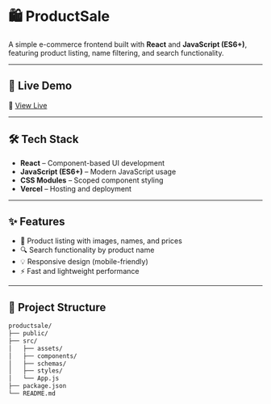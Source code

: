 # 🛍️ ProductSale

A simple e-commerce frontend built with **React** and **JavaScript (ES6+)**, featuring product listing, name filtering, and search functionality.

---

## 🚀 Live Demo

🔗 [View Live](https://productsale-gray.vercel.app)

---

## 🛠️ Tech Stack

- **React** – Component-based UI development  
- **JavaScript (ES6+)** – Modern JavaScript usage  
- **CSS Modules** – Scoped component styling  
- **Vercel** – Hosting and deployment  

---

## ✨ Features

- 🛒 Product listing with images, names, and prices  
- 🔍 Search functionality by product name  
- 💡 Responsive design (mobile-friendly)  
- ⚡ Fast and lightweight performance  

---

## 📁 Project Structure

```bash
productsale/
├── public/
├── src/
│   ├── assets/
│   ├── components/
│   ├── schemas/
│   ├── styles/
│   └── App.js
├── package.json
└── README.md
